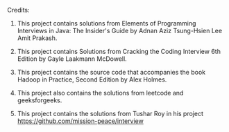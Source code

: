 Credits:

1. This project contains solutions from Elements of Programming Interviews in Java: The Insider's Guide
by Adnan Aziz Tsung-Hsien Lee Amit Prakash.

2. This project contains Solutions from Cracking the Coding Interview 6th Edition by Gayle Laakmann McDowell.

3. This project contains the source code that accompanies the book Hadoop in Practice, Second Edition by Alex Holmes.

4. This project also contains the solutions from leetcode and geeksforgeeks.

5. This project contains the solutions from Tushar Roy in his project https://github.com/mission-peace/interview
